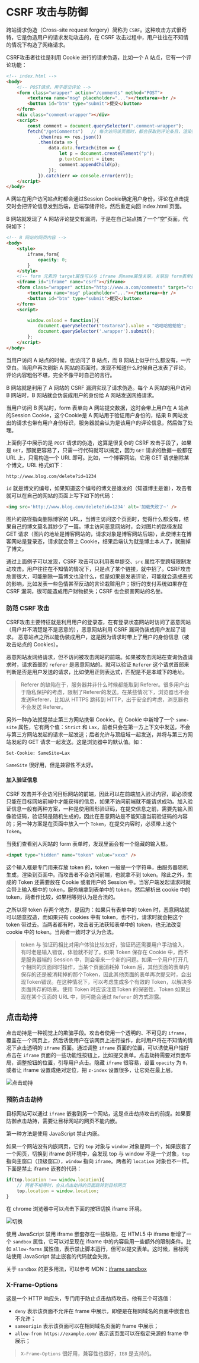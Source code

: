 # CSRF 攻击与防御

跨站请求伪造（Cross-site request forgery）简称为 `CSRF`。这种攻击方式很奇特，它是伪造用户的请求发动攻击的，在 CSRF 攻击过程中，用户往往在不知情的情况下构造了网络请求。  

CSRF攻击者往往是利用 Cookie 进行的请求伪造，比如一个 A 站点，它有一个评论功能：  

```html
<!-- index.html -->
<body>
    <!-- POST请求，用于提交评论 -->
    <form class="wrapper" action="/comments" method="POST">
        <textarea name="msg" placeholder="..."></textarea><br />
        <button id="btn" type="submit">提交</button>
    </form>
    <div class="comment-wrapper"></div>
    <script>
        const comment = document.querySelector(".comment-wrapper");
        fetch("/getComments")   // 每次访问该页面时，都会获取到评论条目，渲染到页面上
            .then(res => res.json())
            .then(data => {
                data.data.forEach(item => {
                    let p = document.createElement("p");
                    p.textContent = item;
                    comment.appendChild(p);
                });
            }).catch(err => console.error(err));
    </script>
</body>
```

A 网站在用户访问站点时都会通过Session Cookie确定用户身份，评论在点击提交时会把评论信息发到后端，后端存储评论，然后重定向回 index.html 页面。

B 网站就发现了 A 网站评论提交有漏洞，于是在自己站点搞了一个“空”页面，代码如下：

```html
<!-- B 网站的网页内容 -->
<body>
    <style>
        iframe,form{
            opacity: 0;
        }
    </style>
    <!-- form 元素的 target属性可以与 iframe 的name属性关联，关联后 form表单提交跳转的页面会在 iframe 中展示 -->
    <iframe id="iframe" name="csrf"></iframe>
    <form class="wrapper" action="http://www.a.com/comments" target="csrf" method="POST">
        <textarea name="msg" placeholder="..."></textarea><br />
        <button id="btn" type="submit">提交</button>
    </form>
    <script>

        window.onload = function(){
            document.querySelector("textarea").value = "哈哈哈蛤蛤蛤";
            document.querySelector('.wrapper').submit();
        };
    </script>
</body>
```

当用户访问 A 站点的时候，也访问了 B 站点，而 B 网站上似乎什么都没有，一片空白。当用户再次刷新 A 网站的页面时，发现不知道什么时候自己发表了评论，评论内容粗俗不堪，完全不像平时自己的言行。  

B 网站就是利用了 A 网站的 CSRF 漏洞实现了请求伪造。每个 A 网站的用户访问 B 网站时，B 网站就会伪装成用户的身份给 A 网站发送网络请求。

当用户访问 B 网站时，form 表单向 A 网站提交数据，这时会带上用户在 A 站点的Session Cookie，这个Cookie是 A 网站用于验证用户身份的，结果 B 网站发出的请求也带有用户身份标识，服务器就会认为是该用户的评论信息，然后做了处理。  

上面例子中展示的是 `POST` 请求的伪造，这算是很复杂的 CSRF 攻击手段了，如果是 `GET`，那就更容易了，只需一行代码就可以搞定，因为 `GET` 请求的数据一般都在 URL 上，只需构造一个 URL 即可。比如，一个博客网站，它用 GET 请求删除某个博文，URL 格式如下：  

```
http://www.blog.com/delete?id=1234
```

`id` 就是博文的编号，如果知道这个编号的博文是谁发的（知道博主是谁），攻击者就可以在自己的网站的页面上写下如下的代码：  

```html
<img src='http://www.blog.com/delete?id=1234' alt='加载失败了~' />
```

图片的路径指向删除博客的 URL，当博主访问这个页面时，觉得什么都没有，结果自己的博文莫名其妙少了一篇。博主访问恶意网站时，会对图片的路径发起 GET 请求（图片的地址是博客网站的，请求对象是博客网站后端），此使博主在博客网站是登录态，请求就会带上 Cookie，结果后端认为就是博主本人了，就删掉了博文。  

通过上面例子可以发现，CSRF 攻击可以利用表单提交、`src` 属性不受跨域限制发动攻击。用户往往在不知情的情况下，只是点了某个链接，就中招了。CSRF攻击危害很大，可能删除一篇博文也没什么，但是如果是发表评论，可能就会造成恶劣的影响，比如发表一些色情甚至反动的言论栽赃用户；银行的支付系统如果存在 CSRF 漏洞，很可能造成用户财物损失；CSRF 也会损害网站的名誉。  

### 防范 CSRF 攻击

CSRF攻击主要特征就是利用用户的登录态，在有登录状态网站时访问了恶意网站（用户并不清楚是不是恶意的），恶意网站利用 CSRF 漏洞伪装成用户发起了请求。
恶意站点之所以能伪装成用户，这是因为请求时带上了用户的身份信息（被攻击站点的 Cookies）。  

恶意网站发网络请求，但不访问被攻击网站的前端。如果被攻击网站在查询伪造请求时，请求首部的 `referer` 是恶意网站的。就可以验证 `Referer` 这个请求首部来判断是否是用户发送的请求，比如使用正则表达式，匹配是不是本域下的地址。  

> Referer 的缺陷在于，服务器并非什么时候都能取到 Referer。很多用户出于隐私保护的考虑，限制了Referer的发送。在某些情况下，浏览器也不会发送Referer，比如从 HTTPS 跳转到 HTTP，出于安全的考虑，浏览器也不会发送 Referer。

另外一种办法就是禁止第三方网站携带 Cookie。在 Cookie 中新增了一个 `same-site` 属性，它有两个值：`Strict` 和 `Lax`，前者只会在第一方上下文中发送，不会与第三方网站发起的请求一起发送；后者允许与顶级域一起发送，并将与第三方网站发起的 GET 请求一起发送。这是浏览器中的默认值。如：  

```
Set-Cookie: SameSite=Lax
```

`SameSite` 很好用，但是兼容性不太好。  

#### 加入验证信息

CSRF 攻击并不会访问目标网站的前端，因此可以在前端加入验证内容，即必须或只能在目标网站前端中才能获得的信息，如果不访问前端就不能请求成功。加入验证信息一般有两种方案，一种是使用图形验证码，在提交信息之前，需要先输入图像验证码，验证码是随机生成的，因此在恶意网站是不能知道当前验证码的内容的；另一种方案是在页面中放入一个 `Token`，在提交内容时，必须带上这个 `Token`。  

当我们查看别人网站的 form 表单时，发现里面会有一个隐藏的输入框。

```html
<input type="hidden" name="token" value="xxxx" />
```

这个输入框是专门用来存放 token 的，token 一般是一个字符串，由服务器随机生成，渲染到页面中。而攻击者不会访问前端，也就拿不到 token。除此之外，生成的 Token 还需要放在 Cookie 或者用户的 Session 中。当客户端发起请求时就会带上输入框中的 token，服务端拿到表单中的 token，然后解析出 cookie 中的 token，两者作比较，如果相等则认为是合法的。  

之所以将 token 存两个地方，是因为：如果只有表单中的 token 时，恶意网站就可以随意捏造，而如果只有 cookies 中有 token，也不行，请求时就会把这个 token 带过去。当两者都有时，攻击者无法获知表单中的 token，也无法改变 cookie 中的 token。当两者一致时才认为合法。

> token 与 验证码相比对用户体验比较友好，验证码还需要用户手动输入，有时老是输入错误，体验就不好了。如果 Token 保存在 Cookie 中，而不是服务器端的 Session 中，则会带来一个新的问题。如果一个用户打开几个相同的页面同时操作，当某个页面消耗掉 Token 后，其他页面的表单内保存的还是被消耗掉的那个Token，因此其他页面的表单再次提交时，会出现Token错误。在这种情况下，可以考虑生成多个有效的 Token，以解决多页面共存的场景。使用 Token 时应该注意Token 的保密性，Token 如果出现在某个页面的 URL 中，则可能会通过 `Referer` 的方式泄露。  

## 点击劫持

点击劫持是一种视觉上的欺骗手段。攻击者使用一个透明的、不可见的 `iframe`，覆盖在一个网页上，然后诱使用户在该网页上进行操作，此时用户将在不知情的情况下点击透明的 `iframe` 页面。通过调整 `iframe` 页面的位置，可以诱使用户恰好点击在 `iframe` 页面的一些功能性按钮上，比如提交表单。点击劫持需要对页面布局，调整按钮的位置，引导用户点击。隐藏 `iframe` 很容易，设置 `opacity` 为 `0`，或者让 iframe 设置成绝对定位，把 `z-index` 设置很多，让它处在最上层。  

![点击劫持](img/点击劫持.png)   

### 预防点击劫持

目标网站可以通过 `iframe` 嵌套到另一个网站，这是点击劫持攻击的前提。如果要防御点击劫持，需要让目标网站的网页不能内嵌。  

第一种方法是使用 JavaScript 禁止内嵌。  

如果一个网站没有内嵌网页，它的 `top` 对象与 `window` 对象是同一个，如果嵌套了一个网页，切换到 iframe 的环境中，会发现 top 与 window 不是一个对象，`top` 指向主窗口（顶级窗口），`window` 指向 `iframe`。两者的 `location` 对象也不一样。下面是禁止 iframe 嵌套的代码：  

```js
if(top.location !== window.location){
    // 两者不相等时，会从点击劫持的页面跳转到目标网页
    top.location = window.location;
}
```

在 chrome 浏览器中可以点击下面的按钮切换 iframe 环境。  

![切换](img/切换窗口环境.png)

使用 JavaScript 禁用 iframe 嵌套存在一些缺陷，在 HTML5 中 iframe 新增了一个 `sandbox` 属性，它可以对呈现在 iframe 中的内容启用一些额外的限制条件。比如 `allow-forms` 属性值，表示禁止脚本运行，但可以提交表单。这时候，目标网站使用 JavaScript 禁止嵌套的代码就会失效。  

关于 `sandbox` 的更多用法，可以参考 MDN：[iframe sandbox](https://developer.mozilla.org/zh-CN/docs/Web/HTML/Element/iframe)   

### X-Frame-Options

这是一个 HTTP 响应头，专门用于防止点击劫持攻击。他有三个可选值：  

- `deny` 表示该页面不允许在 frame 中展示，即便是在相同域名的页面中嵌套也不允许；
- `sameorigin` 表示该页面可以在相同域名页面的 frame 中展示；
- `allow-from https://example.com/` 表示该页面可以在指定来源的 frame 中展示；  

> `X-Frame-Options` 很好用，兼容性也很好，`IE8` 是支持的。


